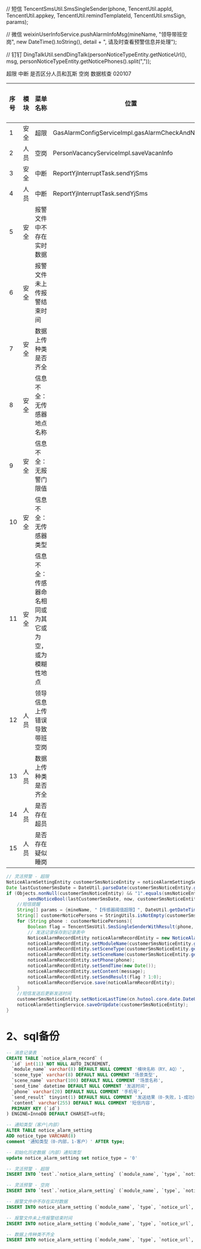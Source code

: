 // 短信
TencentSmsUtil.SmsSingleSender(phone, TencentUtil.appId, TencentUtil.appkey, TencentUtil.remindTemplateId, TencentUtil.smsSign, params);

// 微信
weixinUserInfoService.pushAlarmInfoMsg(mineName, "领导带班空岗", new DateTime().toString(), detail + ", 请及时查看预警信息并处理");

// 钉钉
DingTalkUtil.sendDingTalk(personNoticeTypeEntity.getNoticeUrl(), msg, personNoticeTypeEntity.getNoticePhones().split(","));

超限
中断  是否区分人员和瓦斯
空岗
数据核查
020107

| 序号  | 模块  | 菜单名称                        | 位置                                               | 完成情况 |
| :-- | :-- | :-------------------------- | ------------------------------------------------ | ---- |
| 1   | 安全  | 超限                          | GasAlarmConfigServiceImpl.gasAlarmCheckAndNotice | 完成   |
| 2   | 人员  | 空岗                          | PersonVacancyServiceImpl.saveVacanInfo           | 完成   |
| 3   | 安全  | 中断                          | ReportYjInterruptTask.sendYjSms                  | 完成   |
| 4   | 人员  | 中断                          | ReportYjInterruptTask.sendYjSms                  |      |
| 5   | 安全  | 报警文件中不存在实时数据                |                                                  |      |
| 6   | 安全  | 报警文件未上传报警结束时间               |                                                  |      |
| 7   | 安全  | 数据上传种类是否齐全                  |                                                  |      |
| 8   | 安全  | 信息不全：无传感器地点名称               |                                                  |      |
| 9   | 安全  | 信息不全：无报警门限值                 |                                                  |      |
| 10  | 安全  | 信息不全：无传感器类型                 |                                                  |      |
| 11  | 安全  | 信息不全：传感器命名相同或为其它或为空，或为模糊性地点 |                                                  |      |
| 12  | 人员  | 领导信息上传错误导致带班空岗              |                                                  |      |
| 13  | 人员  | 数据上传种类是否齐全                  |                                                  |      |
| 14  | 人员  | 是否存在超员                      |                                                  |      |
| 15  | 人员  | 是否存在疑似睡岗                    |                                                  |      |


```java
// 灵活预警 - 超限  
NoticeAlarmSettingEntity customerSmsNoticeEntity = noticeAlarmSettingService.getOne(new QueryWrapper<NoticeAlarmSettingEntity>().eq("module_name", "AQ").eq("scene_type", "100").eq("notice_state", "1"));  
Date lastCustomerSmsDate = DateUtil.parseDate(customerSmsNoticeEntity.getNoticeLastTime());  
if (Objects.nonNull(customerSmsNoticeEntity) && "1".equals(smsNoticeEntity.getNoticeState()) &&  
        sendNoticeBool(lastCustomerSmsDate, now, customerSmsNoticeEntity.getNoticeRate())) {  
    //短信提醒  
    String[] params = {mineName, "【传感器阈值超限】", DateUtil.getDateTime(), message};  
    String[] customerNoticePersons = StringUtils.isNotEmpty(customerSmsNoticeEntity.getNoticePhones()) ? customerSmsNoticeEntity.getNoticePhones().split(",") : new String[0];  
    for (String phone : customerNoticePersons){  
        Boolean flag = TencentSmsUtil.SmsSingleSenderWithResult(phone, TencentUtil.appId, TencentUtil.appkey, TencentUtil.remindTemplateId, TencentUtil.smsSign, params);  
        // 发送记录保存到记录表中  
        NoticeAlarmRecordEntity noticeAlarmRecordEntity = new NoticeAlarmRecordEntity();  
        noticeAlarmRecordEntity.setModuleName(customerSmsNoticeEntity.getModuleName());  
        noticeAlarmRecordEntity.setSceneType(customerSmsNoticeEntity.getSceneType());  
        noticeAlarmRecordEntity.setSceneName(customerSmsNoticeEntity.getSceneName());  
        noticeAlarmRecordEntity.setPhone(phone);  
        noticeAlarmRecordEntity.setSendTime(new Date());  
        noticeAlarmRecordEntity.setContent(message);  
        noticeAlarmRecordEntity.setSendResult(flag ? 1:0);  
        noticeAlarmRecordService.save(noticeAlarmRecordEntity);  
    }  
    //短信发送后更新发送时间  
    customerSmsNoticeEntity.setNoticeLastTime(cn.hutool.core.date.DateUtil.now());  
    noticeAlarmSettingService.saveOrUpdate(customerSmsNoticeEntity);  
}
```



# 2、sql备份

```sql
-- 消息记录表
CREATE TABLE `notice_alarm_record` (
  `id` int(11) NOT NULL AUTO_INCREMENT,
  `module_name` varchar(8) DEFAULT NULL COMMENT '模块名称（RY、AQ）',
  `scene_type` varchar(8) DEFAULT NULL COMMENT '场景类型',
  `scene_name` varchar(100) DEFAULT NULL COMMENT '场景名称',
  `send_time` datetime DEFAULT NULL COMMENT '发送时间',
  `phone` varchar(20) DEFAULT NULL COMMENT '手机号',
  `send_result` tinyint(1) DEFAULT NULL COMMENT '发送结果（0-失败，1-成功）',
  `content` varchar(255) DEFAULT NULL COMMENT '短信内容',
  PRIMARY KEY (`id`)
) ENGINE=InnoDB DEFAULT CHARSET=utf8;

-- 通知类型（客户|内部）
ALTER TABLE notice_alarm_setting
ADD notice_type VARCHAR(8) 
comment '通知类型（0-内部，1-客户）' AFTER type;

-- 初始化历史数据（内部）通知类型
update notice_alarm_setting set notice_type = '0'

-- 灵活预警 - 超限
INSERT INTO `test`.`notice_alarm_setting` (`module_name`, `type`, `notice_type`, `notice_url`, `notice_phones`, `notice_state`, `notice_end_state`, `notice_middle_state`, `scene_type`, `scene_name`, `notice_rate`, `notice_unit`, `notice_last_time`) VALUES ( 'AQ', '1', '1', 'https://yun.tim.qq.com/v5/tlssmssvr/sendsms', NULL, '1', '0', '0', '100', '超限', '10', '分钟', NULL);

-- 灵活预警 - 空岗
INSERT INTO `test`.`notice_alarm_setting` (`module_name`, `type`, `notice_type`, `notice_url`, `notice_phones`, `notice_state`, `notice_end_state`, `notice_middle_state`, `scene_type`, `scene_name`, `notice_rate`, `notice_unit`, `notice_last_time`) VALUES ( 'RY', '1', '1', 'https://yun.tim.qq.com/v5/tlssmssvr/sendsms', NULL, '1', '0', '0', '101', '空岗', '10', '分钟', NULL);

-- 报警文件中不存在实时数据
INSERT INTO notice_alarm_setting (`module_name`, `type`, `notice_url`, `notice_phones`, `customer_notice_phones`, `notice_state`, `customer_notice_state`, `notice_end_state`, `notice_middle_state`, `scene_type`, `scene_name`, `notice_rate`, `notice_unit`, `notice_last_time`) VALUES ('AQ', '1', 'https://yun.tim.qq.com/v5/tlssmssvr/sendsms', NULL, NULL, '0', '0', '0', '0', '20', '报警文件中不存在实时数据', '30', '分钟', NULL);

-- 报警文件未上传报警结束时间
INSERT INTO notice_alarm_setting (`module_name`, `type`, `notice_url`, `notice_phones`, `customer_notice_phones`, `notice_state`, `customer_notice_state`, `notice_end_state`, `notice_middle_state`, `scene_type`, `scene_name`, `notice_rate`, `notice_unit`, `notice_last_time`) VALUES ('AQ', '1', 'https://yun.tim.qq.com/v5/tlssmssvr/sendsms', NULL, NULL, '0', '0', '0', '0', '21', '报警文件未上传报警结束时间', '30', '分钟', NULL);

-- 数据上传种类不齐全
INSERT INTO notice_alarm_setting (`module_name`, `type`, `notice_url`, `notice_phones`, `customer_notice_phones`, `notice_state`, `customer_notice_state`, `notice_end_state`, `notice_middle_state`, `scene_type`, `scene_name`, `notice_rate`, `notice_unit`, `notice_last_time`) VALUES ('AQ', '1', 'https://yun.tim.qq.com/v5/tlssmssvr/sendsms', NULL, NULL, '0', '0', '0', '0', '22', '数据上传种类不齐全', '30', '分钟', NULL);

```



